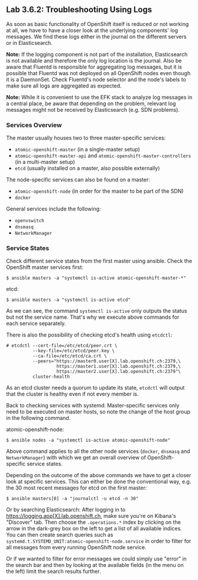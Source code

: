 ## Lab 3.6.2: Troubleshooting Using Logs

As soon as basic functionality of OpenShift itself is reduced or not working at all, we have to have a closer look at the underlying components' log messages. We find these logs either in the journal on the different servers or in Elasticsearch.

**Note:** If the logging component is not part of the installation, Elasticsearch is not available and therefore the only log location is the journal. Also be aware that Fluentd is responsible for aggregating log messages, but it is possible that Fluentd was not deployed on all OpenShift nodes even though it is a DaemonSet. Check Fluentd's node selector and the node's labels to make sure all logs are aggregated as expected.

**Note:** While it is convenient to use the EFK stack to analyze log messages in a central place, be aware that depending on the problem, relevant log messages might not be received by Elasticsearch (e.g. SDN problems).


### Services Overview

The master usually houses two to three master-specific services:
* `atomic-openshift-master` (in a single-master setup)
* `atomic-openshift-master-api` and `atomic-openshift-master-controllers` (in a multi-master setup)
* `etcd` (usually installed on a master, also possible externally)

The node-specific services can also be found on a master:
* `atomic-openshift-node` (in order for the master to be part of the SDN)
* `docker` 

General services include the following:
* `openvswitch` 
* `dnsmasq`
* `NetworkManager` 


### Service States

Check different service states from the first master using ansible. Check the OpenShift master services first:
```
$ ansible masters -a "systemctl is-active atomic-openshift-master-*"
```

etcd:
```
$ ansible masters -a "systemctl is-active etcd"
```

As we can see, the command `systemctl is-active` only outputs the status but not the service name. That's why we execute above commands for each service separately.

There is also the possibility of checking etcd's health using `etcdctl`:
```
# etcdctl --cert-file=/etc/etcd/peer.crt \
          --key-file=/etc/etcd/peer.key \
          --ca-file=/etc/etcd/ca.crt \
          --peers="https://master0.user[X].lab.openshift.ch:2379,\
                   https://master1.user[X].lab.openshift.ch:2379,\
                   https://master2.user[X].lab.openshift.ch:2379"\
          cluster-health
```

As an etcd cluster needs a quorum to update its state, `etcdctl` will output that the cluster is healthy even if not every member is.

Back to checking services with systemd: Master-specific services only need to be executed on master hosts, so note the change of the host group in the following command.

atomic-openshift-node:
```
$ ansible nodes -a "systemctl is-active atomic-openshift-node"
```

Above command applies to all the other node services (`docker`, `dnsmasq` and `NetworkManager`) with which we get an overall overview of OpenShift-specific service states.

Depending on the outcome of the above commands we have to get a closer look at specific services. This can either be done the conventional way, e.g. the 30 most recent messages for etcd on the first master:

```
$ ansible masters[0] -a "journalctl -u etcd -n 30"
```

Or by searching Elasticsearch: After logging in to https://logging.app[X].lab.openshift.ch, make sure you're on Kibana's "Discover" tab. Then choose the `.operations.*` index by clicking on the arrow in the dark-grey box on the left to get a list of all available indices. You can then create search queries such as `systemd.t.SYSTEMD_UNIT:atomic-openshift-node.service` in order to filter for all messages from every running OpenShift node service.

Or if we wanted to filter for error messages we could simply use "error" in the search bar and then by looking at the available fields (in the menu on the left) limit the search results further.

